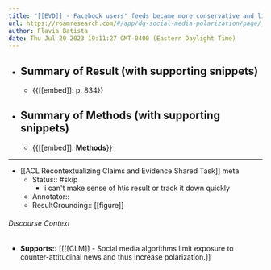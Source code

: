 ```yaml
---
title: "[[EVD]] - Facebook users' feeds became more conservative and liberal after being exposed to the conservative and liberal treatments, respectively - [[@levySocialMediaNews2021]]"
url: https://roamresearch.com/#/app/dg-social-media-polarization/page/_4UFcFH4C
author: Flavia Batista
date: Thu Jul 20 2023 19:11:27 GMT-0400 (Eastern Daylight Time)
---
```


- ## Summary of Result (with supporting snippets)
    - {{[[embed]]: p. 834}}
- ## Summary of Methods (with supporting snippets)
    - {{[[embed]]: **Methods**}}
- ---
- [[ACL Recontextualizing Claims and Evidence Shared Task]] meta
    - Status:: #skip
        - i can't make sense of htis result or track it down quickly
    - Annotator::
    - ResultGrounding:: [[figure]]

###### Discourse Context

- **Supports::** [[[[CLM]] - Social media algorithms limit exposure to counter-attitudinal news and thus increase polarization.]]
